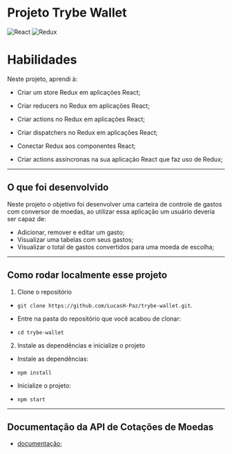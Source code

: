 # Projeto Trybe Wallet

![React](https://img.shields.io/badge/React-20232A?style=for-the-badge&logo=react&logoColor=61DAFB) ![Redux](https://img.shields.io/badge/Redux-593D88?style=for-the-badge&logo=redux&logoColor=white)
<br>

# Habilidades
Neste projeto, aprendi à:

* Criar um store Redux em aplicações React;

* Criar reducers no Redux em aplicações React;

* Criar actions no Redux em aplicações React; 

* Criar dispatchers no Redux em aplicações React; 

* Conectar Redux aos componentes React; 

* Criar actions assíncronas na sua aplicação React que faz uso de Redux; 

---

## O que foi desenvolvido

  

Neste projeto o objetivo foi desenvolver uma carteira de controle de gastos com conversor de moedas, ao utilizar essa aplicação um usuário deveria ser capaz de:

- Adicionar, remover e editar um gasto;
- Visualizar uma tabelas com seus gastos;
- Visualizar o total de gastos convertidos para uma moeda de escolha; 

---

## Como rodar localmente esse projeto

  

1. Clone o repositório

*  `git clone https://github.com/LucasH-Paz/trybe-wallet.git`.

* Entre na pasta do repositório que você acabou de clonar:

*  `cd trybe-wallet`  

2. Instale as dependências e inicialize o projeto

* Instale as dependências:

*  `npm install`

* Inicialize o projeto:

*  `npm start` 

---

## Documentação da API de Cotações de Moedas

- [documentação](https://docs.awesomeapi.com.br/api-de-moedas);
